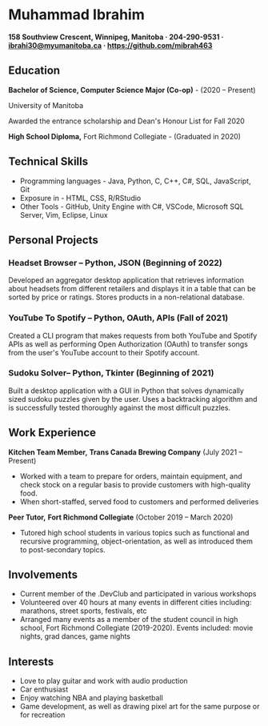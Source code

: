# Muhammad Ibrahim

**158 Southview Crescent, Winnipeg, Manitoba · 204-290-9531 · ibrahi30@myumanitoba.ca · https://github.com/mibrah463**


## Education

**Bachelor of Science, Computer Science Major (Co-op)** - (2020 – Present)

University of Manitoba

Awarded the entrance scholarship and Dean's Honour List for Fall 2020

**High School Diploma,** Fort Richmond Collegiate - (Graduated in 2020)

## Technical Skills

- Programming languages - Java, Python, C, C++, C#, SQL, JavaScript, Git
- Exposure in - HTML, CSS, R/RStudio
- Other Tools - GitHub, Unity Engine with C#, VSCode, Microsoft SQL Server, Vim, Eclipse, Linux

## Personal Projects

### Headset Browser – Python, JSON (Beginning of 2022)

Developed an aggregator desktop application that retrieves information about headsets from different retailers and displays it in a table that can be sorted by price or ratings. Stores products in a non-relational database.

### YouTube To Spotify – Python, OAuth, APIs (Fall of 2021)

Created a CLI program that makes requests from both YouTube and Spotify APIs as well as performing Open Authorization (OAuth) to transfer songs from the user's YouTube account to their Spotify account.

### Sudoku Solver– Python, Tkinter (Beginning of 2021)

Built a desktop application with a GUI in Python that solves dynamically sized sudoku puzzles given by the user. Uses a backtracking algorithm and is successfully tested thoroughly against the most difficult puzzles.

## Work Experience

**Kitchen Team Member,**  **Trans Canada Brewing Company** (July 2021 – Present)

- Worked with a team to prepare for orders, maintain equipment, and check stock on a regular basis to provide customers with high-quality food.
- When short-staffed, served food to customers and performed deliveries

**Peer Tutor,**  **Fort Richmond Collegiate** (October 2019 – March 2020)

- Tutored high school students in various topics such as functional and recursive programming, object-orientation, as well as introduced them to post-secondary topics.

## Involvements

- Current member of the .DevClub and participated in various workshops
- Volunteered over 40 hours at many events in different cities including: marathons, street sports, festivals, etc
- Arranged many events as a member of the student council in high school, Fort Richmond Collegiate (2019-2020). Events included: movie nights, grad dances, game nights

## Interests

- Love to play guitar and work with audio production
- Car enthusiast
- Enjoy watching NBA and playing basketball
- Game development, as well as drawing pixel art for the same purpose or for recreation